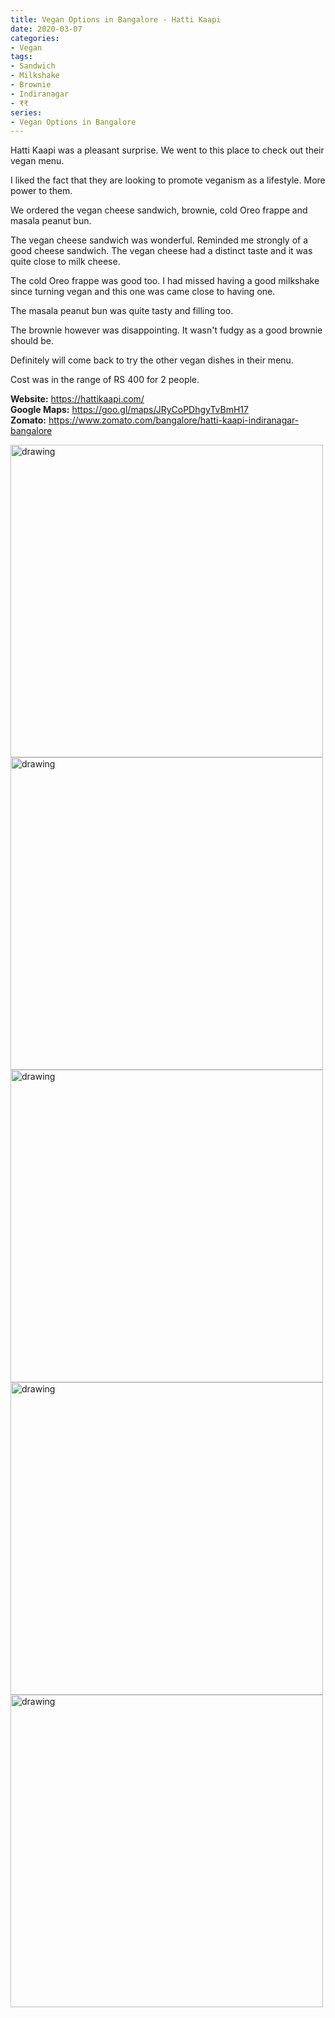 ```yaml
---
title: Vegan Options in Bangalore - Hatti Kaapi
date: 2020-03-07
categories:
- Vegan
tags:
- Sandwich
- Milkshake
- Brownie
- Indiranagar
- ₹₹
series:
- Vegan Options in Bangalore
---
```


Hatti Kaapi was a pleasant surprise. We went to this place to check out their vegan menu.

I liked the fact that they are looking to promote veganism as a lifestyle. More power to them.

We ordered the vegan cheese sandwich, brownie, cold Oreo frappe and masala peanut bun.

The vegan cheese sandwich was wonderful. Reminded me strongly of a good cheese sandwich. The vegan cheese had a distinct taste and it was quite close to milk cheese.

The cold Oreo frappe was good too. I had missed having a good milkshake since turning vegan and this one was came close to having one.

The masala peanut bun was quite tasty and filling too.

The brownie however was disappointing. It wasn't fudgy as a good brownie should be.

Definitely will come back to try the other vegan dishes in their menu.

Cost was in the range of RS 400 for 2 people.

**Website:** https://hattikaapi.com/   
**Google Maps:** https://goo.gl/maps/JRyCoPDhgyTvBmH17   
**Zomato:** https://www.zomato.com/bangalore/hatti-kaapi-indiranagar-bangalore   


<img src="/images/hatti-kaapi-1.jpg" alt="drawing" width="500"/>
<img src="/images/hatti-kaapi-2.jpg" alt="drawing" width="500"/>
<img src="/images/hatti-kaapi-3.jpg" alt="drawing" width="500"/>
<img src="/images/hatti-kaapi-4.jpg" alt="drawing" width="500"/>
<img src="/images/hatti-kaapi-5.jpg" alt="drawing" width="500"/>



